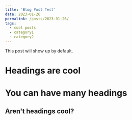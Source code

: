 ```yaml
---
title: 'Blog Post Test'
date: 2023-01-26
permalink: /posts/2023-01-26/
tags:
  - cool posts
  - category1
  - category2
---
```


This post will show up by default.

Headings are cool
======

You can have many headings
======

Aren't headings cool?
------
